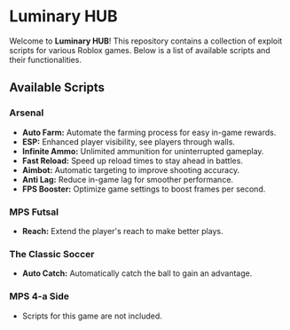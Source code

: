 # Luminary HUB

Welcome to **Luminary HUB**! This repository contains a collection of exploit scripts for various Roblox games. Below is a list of available scripts and their functionalities.

## Available Scripts

### Arsenal
- **Auto Farm:** Automate the farming process for easy in-game rewards.
- **ESP:** Enhanced player visibility, see players through walls.
- **Infinite Ammo:** Unlimited ammunition for uninterrupted gameplay.
- **Fast Reload:** Speed up reload times to stay ahead in battles.
- **Aimbot:** Automatic targeting to improve shooting accuracy.
- **Anti Lag:** Reduce in-game lag for smoother performance.
- **FPS Booster:** Optimize game settings to boost frames per second.

### MPS Futsal
- **Reach:** Extend the player's reach to make better plays.

### The Classic Soccer
- **Auto Catch:** Automatically catch the ball to gain an advantage.

### MPS 4-a Side
- Scripts for this game are not included.
